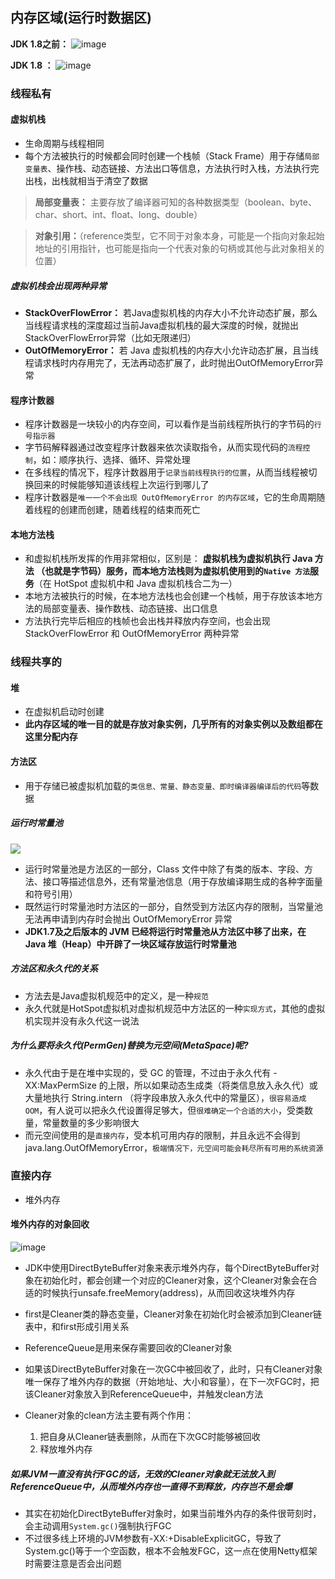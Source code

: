 



## 内存区域(运行时数据区)
**JDK 1.8之前：**
![image](https://note.youdao.com/yws/public/resource/2d8081b5f6ed614d382ca05c43f93279/xmlnote/ADE7337D5FBB49A3A2C9ABF7C3FDE82D/12560)

**JDK 1.8 ：**
![image](https://note.youdao.com/yws/public/resource/2d8081b5f6ed614d382ca05c43f93279/xmlnote/47E61EDE8EBF4A088CC8623701760786/12562)

### 线程私有
#### 虚拟机栈
- 生命周期与线程相同
- 每个方法被执行的时候都会同时创建一个栈帧（Stack Frame）用于存储`局部变量表`、操作栈、动态链接、方法出口等信息，方法执行时入栈，方法执行完出栈，出栈就相当于清空了数据
> **局部变量表：** 主要存放了编译器可知的各种数据类型（boolean、byte、char、short、int、float、long、double）

> **对象引用：**（reference类型，它不同于对象本身，可能是一个指向对象起始地址的引用指针，也可能是指向一个代表对象的句柄或其他与此对象相关的位置）

##### 虚拟机栈会出现两种异常
- **StackOverFlowError：** 若Java虚拟机栈的内存大小不允许动态扩展，那么当线程请求栈的深度超过当前Java虚拟机栈的最大深度的时候，就抛出StackOverFlowError异常（比如无限递归）
- **OutOfMemoryError：** 若 Java 虚拟机栈的内存大小允许动态扩展，且当线程请求栈时内存用完了，无法再动态扩展了，此时抛出OutOfMemoryError异常

#### 程序计数器
- 程序计数器是一块较小的内存空间，可以看作是当前线程所执行的字节码的`行号指示器`
- 字节码解释器通过改变程序计数器来依次读取指令，从而实现代码的`流程控制`，如：顺序执行、选择、循环、异常处理
- 在多线程的情况下，程序计数器用于`记录当前线程执行的位置`，从而当线程被切换回来的时候能够知道该线程上次运行到哪儿了
- 程序计数器是`唯一一个不会出现 OutOfMemoryError 的内存区域`，它的生命周期随着线程的创建而创建，随着线程的结束而死亡

#### 本地方法栈
- 和虚拟机栈所发挥的作用非常相似，区别是： **虚拟机栈为虚拟机执行 Java 方法 （也就是字节码）服务，而本地方法栈则为虚拟机使用到的`Native 方法`服务**（在 HotSpot 虚拟机中和 Java 虚拟机栈合二为一）
- 本地方法被执行的时候，在本地方法栈也会创建一个栈帧，用于存放该本地方法的局部变量表、操作数栈、动态链接、出口信息
- 方法执行完毕后相应的栈帧也会出栈并释放内存空间，也会出现 StackOverFlowError 和 OutOfMemoryError 两种异常

### 线程共享的
#### 堆
- 在虚拟机启动时创建
- **此内存区域的唯一目的就是存放对象实例，几乎所有的对象实例以及数组都在这里分配内存**

#### 方法区
- 用于存储已被虚拟机加载的`类信息、常量、静态变量、即时编译器编译后的代码`等数据

##### 运行时常量池
![](https://note.youdao.com/yws/public/resource/2d8081b5f6ed614d382ca05c43f93279/xmlnote/F67C6F42A267448C9D45DDF0D5C99FA3/12566)
- 运行时常量池是方法区的一部分，Class 文件中除了有类的版本、字段、方法、接口等描述信息外，还有常量池信息（用于存放编译期生成的各种字面量和符号引用）
- 既然运行时常量池时方法区的一部分，自然受到方法区内存的限制，当常量池无法再申请到内存时会抛出 OutOfMemoryError 异常
- **JDK1.7及之后版本的 JVM 已经将运行时常量池从方法区中移了出来，在 Java 堆（Heap）中开辟了一块区域存放运行时常量池** 

##### 方法区和永久代的关系
- 方法去是Java虚拟机规范中的定义，是一种`规范`
- 永久代就是HotSpot虚拟机对虚拟机规范中方法区的一种`实现方式`，其他的虚拟机实现并没有永久代这一说法

##### 为什么要将永久代(PermGen)替换为元空间(MetaSpace)呢?

- 永久代由于是在堆中实现的，受 GC 的管理，不过由于永久代有 -XX:MaxPermSize 的上限，所以如果动态生成类（将类信息放入永久代）或大量地执行 String.intern （将字段串放入永久代中的常量区），`很容易造成 OOM`，有人说可以把永久代设置得足够大，但`很难确定一个合适的大小`，受类数量，常量数量的多少影响很大
- 而元空间使用的是`直接内存`，受本机可用内存的限制，并且永远不会得到java.lang.OutOfMemoryError，`极端情况下，元空间可能会耗尽所有可用的系统资源`

### 直接内存
- 堆外内存

#### 堆外内存的对象回收
![image](https://note.youdao.com/yws/public/resource/7145f5f27831ad8394856596449773ee/xmlnote/6A82A554232542A785D8F0253BD700CB/8595)
- JDK中使用DirectByteBuffer对象来表示堆外内存，每个DirectByteBuffer对象在初始化时，都会创建一个对应的Cleaner对象，这个Cleaner对象会在合适的时候执行unsafe.freeMemory(address)，从而回收这块堆外内存
- first是Cleaner类的静态变量，Cleaner对象在初始化时会被添加到Cleaner链表中，和first形成引用关系
- ReferenceQueue是用来保存需要回收的Cleaner对象
- 如果该DirectByteBuffer对象在一次GC中被回收了，此时，只有Cleaner对象唯一保存了堆外内存的数据（开始地址、大小和容量），在下一次FGC时，把该Cleaner对象放入到ReferenceQueue中，并触发clean方法
- Cleaner对象的clean方法主要有两个作用：

    1. 把自身从Cleaner链表删除，从而在下次GC时能够被回收
    2. 释放堆外内存

##### 如果JVM一直没有执行FGC的话，无效的Cleaner对象就无法放入到ReferenceQueue中，从而堆外内存也一直得不到释放，内存岂不是会爆
- 其实在初始化DirectByteBuffer对象时，如果当前堆外内存的条件很苛刻时，会主动调用`System.gc()`强制执行FGC
- 不过很多线上环境的JVM参数有-XX:+DisableExplicitGC，导致了System.gc()等于一个空函数，根本不会触发FGC，这一点在使用Netty框架时需要注意是否会出问题


